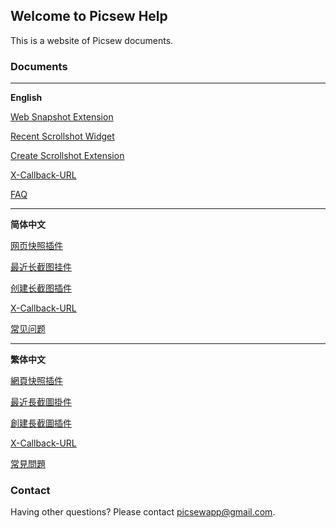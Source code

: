 ## Welcome to Picsew Help

This is a website of Picsew documents.

### Documents

---

**English**

[Web Snapshot Extension](/en/guide-web-snapshot)

[Recent Scrollshot Widget](/en/guide-widget)

[Create Scrollshot Extension](/en/guide-create-scrollshot)

[X-Callback-URL](/en/x-callback-url)

[FAQ](/en/faq)

---

**简体中文**

[网页快照插件](/zh-Hans/guide-web-snapshot)

[最近长截图挂件](/zh-Hans/guide-widget)

[创建长截图插件](/zh-Hans/guide-create-scrollshot)

[X-Callback-URL](/zh-Hans/x-callback-url)

[常见问题](/zh-Hans/faq)

---

**繁体中文**

[網頁快照插件](/zh-Hant/guide-web-snapshot)

[最近長截圖掛件](/zh-Hant/guide-widget)

[創建長截圖插件](/zh-Hant/guide-create-scrollshot)

[X-Callback-URL](/zh-Hant/x-callback-url)

[常見問題](/zh-Hant/faq)

### Contact

Having other questions? Please contact [picsewapp@gmail.com](mailto:picsewapp@gmail.com).
